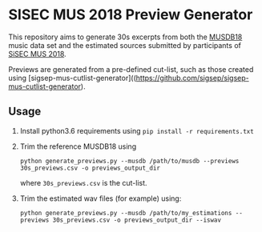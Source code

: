 # SISEC MUS 2018 Preview Generator

This repository aims to generate 30s excerpts from both the
[MUSDB18](https://sigsep.github.io/musdb.html) music data set and the estimated
sources submitted by participants of [SiSEC MUS 2018](https://sisec.inria.fr/).

Previews are generated from a pre-defined cut-list, such as those created using
[sigsep-mus-cutlist-generator]((https://github.com/sigsep/sigsep-mus-cutlist-generator).

## Usage

1. Install python3.6 requirements using `pip install -r requirements.txt`

2. Trim the reference MUSDB18 using
    ```
    python generate_previews.py --musdb /path/to/musdb --previews 30s_previews.csv -o previews_output_dir
    ```
    where `30s_previews.csv` is the cut-list.

3. Trim the estimated wav files (for example) using:
    ```
    python generate_previews.py --musdb /path/to/my_estimations --previews 30s_previews.csv -o previews_output_dir --iswav
    ```
